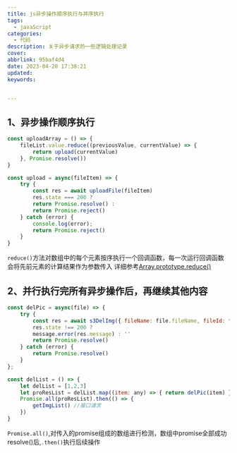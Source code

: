```yaml
---
title: js异步操作顺序执行与并序执行
tags:
  - javaScript
categories:
  - 代码
description: 关于异步请求的一些逻辑处理记录
cover:
abbrlink: 95baf4d4
date: 2023-04-20 17:38:21
updated:
keywords:


---
```

## 1、异步操作顺序执行
```javascript
const uploadArray = () => {
    fileList.value.reduce((previousValue, currentValue) => {
        return upload(currentValue)
    }, Promise.resolve())
}
```
```javascript
const upload = async(fileItem) => {
    try {
        const res = await uploadFile(fileItem)
        res.state === 200 ? 
        return Promise.resolve() : 
        return Promise.reject()
    } catch (error) {
        console.log(error);
        return Promise.reject()
    }
}
```
`reduce()`方法对数组中的每个元素按序执行一个回调函数，每一次运行回调函数会将先前元素的计算结果作为参数传入
详细参考[Array.prototype.reduce()](https://developer.mozilla.org/zh-CN/docs/Web/JavaScript/Reference/Global_Objects/Array/reduce)  
## 2、并行执行完所有异步操作后，再继续其他内容
```javascript
const delPic = async(file) => {
    try {
        const res = await s3DelImg({ fileName: file.fileName, fileId: file.fileId})
        res.state !== 200 ?
        message.error(res.message) : ''
        return Promise.resolve()
    } catch (error) {
        return Promise.resolve()
    }
};
```
```javascript
const delList = () => {
    let delList = [1,2,3]
    let proResList = delList.map((item: any) => { return delPic(item) })
    Promise.all(proResList).then(() => {
        getImgList() //接口请求
    })
}
```
`Promise.all()`,对传入的promise组成的数组进行检测，数组中promise全部成功resolve()后,`.then()`执行后续操作
